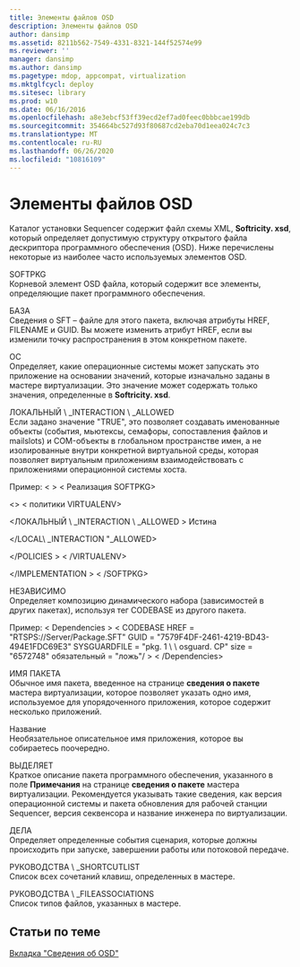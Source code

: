 ```yaml
---
title: Элементы файлов OSD
description: Элементы файлов OSD
author: dansimp
ms.assetid: 8211b562-7549-4331-8321-144f52574e99
ms.reviewer: ''
manager: dansimp
ms.author: dansimp
ms.pagetype: mdop, appcompat, virtualization
ms.mktglfcycl: deploy
ms.sitesec: library
ms.prod: w10
ms.date: 06/16/2016
ms.openlocfilehash: a8e3ebcf53ff39ecd2ef7ad0feec0bbbcae199db
ms.sourcegitcommit: 354664bc527d93f80687cd2eba70d1eea024c7c3
ms.translationtype: MT
ms.contentlocale: ru-RU
ms.lasthandoff: 06/26/2020
ms.locfileid: "10816109"
---
```

# Элементы файлов OSD


Каталог установки Sequencer содержит файл схемы XML, **Softricity. xsd**, который определяет допустимую структуру открытого файла дескриптора программного обеспечения (OSD). Ниже перечислены некоторые из наиболее часто используемых элементов OSD.

<a href="" id="softpkg"></a>SOFTPKG  
Корневой элемент OSD файла, который содержит все элементы, определяющие пакет программного обеспечения.

<a href="" id="codebase"></a>БАЗА  
Сведения о SFT – файле для этого пакета, включая атрибуты HREF, FILENAME и GUID. Вы можете изменить атрибут HREF, если вы изменили точку распространения в этом конкретном пакете.

<a href="" id="os"></a>ОС  
Определяет, какие операционные системы может запускать это приложение на основании значений, которые изначально заданы в мастере виртуализации. Это значение может содержать только значения, определенные в **Softricity. xsd**.

<a href="" id="local-interaction-allowed"></a>ЛОКАЛЬНЫЙ \ _INTERACTION \ _ALLOWED  
Если задано значение "TRUE", это позволяет создавать именованные объекты (события, мьютексы, семафоры, сопоставления файлов и mailslots) и COM-объекты в глобальном пространстве имен, а не изолированные внутри конкретной виртуальной среды, которая позволяет виртуальным приложениям взаимодействовать с приложениями операционной системы хоста.

Пример: &lt; &gt; &lt; Реализация SOFTPKG&gt;

&lt;&gt; &lt; политики VIRTUALENV&gt;

&lt;ЛОКАЛЬНЫЙ \ _INTERACTION \ _ALLOWED &gt; Истина

&lt;/LOCAL\ _INTERACTION "_ALLOWED&gt;

&lt;/POLICIES &gt; &lt; /VIRTUALENV&gt;

&lt;/IMPLEMENTATION &gt; &lt; /SOFTPKG&gt;

<a href="" id="dependencies"></a>НЕЗАВИСИМО  
Определяет композицию динамического набора (зависимостей в других пакетах), используя тег CODEBASE из другого пакета.

Пример: &lt; Dependencies &gt; &lt; CODEBASE HREF = "RTSPS://Server/Package.SFT" GUID = "7579F4DF-2461-4219-BD43-494E1FDC69E3" SYSGUARDFILE = "pkg. 1 \ \ osguard. CP" size = "6572748" обязательный = "ложь"/ &gt; &lt; /Dependencies&gt;

<a href="" id="package-name"></a>ИМЯ ПАКЕТА  
Обычное имя пакета, введенное на странице **сведения о пакете** мастера виртуализации, которое позволяет указать одно имя, используемое для упорядоченного приложения, которое содержит несколько приложений.

<a href="" id="title"></a>Название  
Необязательное описательное имя приложения, которое вы собираетесь поочередно.

<a href="" id="abstract"></a>ВЫДЕЛЯЕТ  
Краткое описание пакета программного обеспечения, указанного в поле **Примечания** на странице **сведения о пакете** мастера виртуализации. Рекомендуется указывать такие сведения, как версия операционной системы и пакета обновления для рабочей станции Sequencer, версия секвенсора и название инженера по виртуализации.

<a href="" id="script"></a>ДЕЛА  
Определяет определенные события сценария, которые должны происходить при запуске, завершении работы или потоковой передаче.

<a href="" id="mgmt-shortcutlist"></a>РУКОВОДСТВА \ _SHORTCUTLIST  
Список всех сочетаний клавиш, определенных в мастере.

<a href="" id="mgmt-fileassociations"></a>РУКОВОДСТВА \ _FILEASSOCIATIONS  
Список типов файлов, указанных в мастере.

## Статьи по теме


[Вкладка "Сведения об OSD"](about-the-osd-tab.md)

 

 





